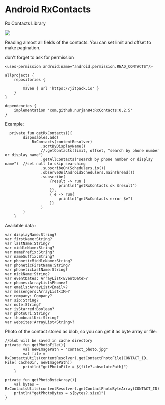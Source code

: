 # Android RxContacts
Rx Contacts Library

[![](https://jitpack.io/v/nurjan84/RxContacts.svg)](https://jitpack.io/#nurjan84/RxContacts)

Reading almost all fields of the contacts. You can set limit and offset to make pagination. 

don't forget to ask for permission

```
<uses-permission android:name="android.permission.READ_CONTACTS"/>
```


```
allprojects {
	repositories {
		...
		maven { url 'https://jitpack.io' }
	}
}
```

```
dependencies {
	implementation 'com.github.nurjan84:RxContacts:0.2.5'
}
```


Example:
```
  private fun getRxContacts(){
        disposables.add(
            RxContacts(contentResolver)
                .sortByDisplayName()
                //.getContacts(limit, offset, "search by phone number or display name")
                .getAllContacts("search by phone number or display name")  //set null to skip searching
                .subscribeOn(Schedulers.io())
                .observeOn(AndroidSchedulers.mainThread())
                .subscribe(
                    {result -> run {
                        println("getRxContacts ok $result")
                    }},
                    { e -> run{
                        println("getRxContacts error $e")
                    }}
                )
        )
    }
```


Available data :
```
var displayName:String? 
var firstName:String? 
var lastName:String? 
var middleName:String?
var namePrefix:String? 
var nameSuffix:String? 
var phoneticMiddleName:String? 
var phoneticFirstName:String? 
var phoneticLastName:String?
var nickName:String? 
var eventDates: ArrayList<EventDate>? 
var phones:ArrayList<Phone>? 
var emails:ArrayList<Email>? 
var messengers:ArrayList<IM>? 
var company: Company?
var sip:String?
var note:String?
var isStarred:Boolean?
var photoUri:String?
var thumbnailUri:String?
var websites:ArrayList<String>?
```

Photo of the contact stored as blob, so you can get it as byte array or file:
```
//blob will be saved in cache directory
private fun getPhotoFile(){
        val newImagePath = "contact_photo.jpg"
        val file = RxContactsUtils(contentResolver).getContactPhotoFile(CONTACT_ID,  File( cacheDir, newImagePath))
        println("getPhotoFile = ${file?.absolutePath}")
    }

private fun getPhotoByteArray(){
	val bytes = RxContactsUtils(contentResolver).getContactPhotoByteArray(CONTACT_ID)
	println("getPhotoBytes = ${bytes?.size}")
}
```
